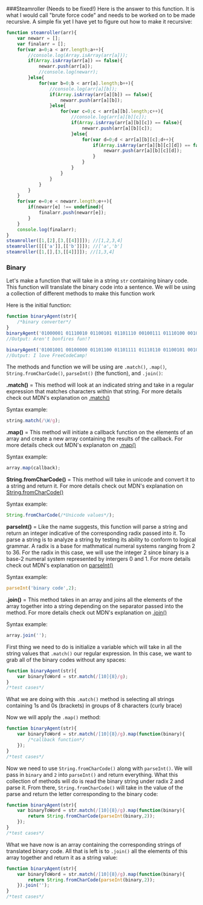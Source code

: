 ###Steamroller (Needs to be fixed!)
Here is the answer to this function. It is what I would call "brute force code" and needs to be worked on to be made recursive. A simple fix yet I have yet to figure out how to make it recursive:

```Javascript
function steamroller(arr){
    var newarr = [];
    var finalarr = [];
    for(var a=0;a < arr.length;a++){
        //console.log(Array.isArray(arr[a]));
        if(Array.isArray(arr[a]) == false){
            newarr.push(arr[a]);
            //console.log(newarr);
        }else{
            for(var b=0;b < arr[a].length;b++){
                //console.log(arr[a][b]);
                if(Array.isArray(arr[a][b]) == false){
                    newarr.push(arr[a][b]);
                }else{
                    for(var c=0;c < arr[a][b].length;c++){
                        //console.log(arr[a][b][c]);
                        if(Array.isArray(arr[a][b][c]) == false){
                            newarr.push(arr[a][b][c]);
                        }else{
                            for(var d=0;d < arr[a][b][c];d++){
                                if(Array.isArray(arr[a][b][c][d]) == false){
                                    newarr.push(arr[a][b][c][d]);
                                }
                            }
                        }
                    }
                }
            }
        }
    }
    for(var e=0;e < newarr.length;e++){
        if(newarr[e] !== undefined){
            finalarr.push(newarr[e]);
        }
    }
    console.log(finalarr);
}
steamroller([1,[2],[3,[[4]]]]); //[1,2,3,4]
steamroller([[['a']],[['b']]]); //['a','b']
steamroller([1,[],[3,[[4]]]]); //[1,3,4]
```

### Binary
Let's make a function that will take in a string `str` containing binary code. This function will translate the binary code into a sentence. We will be using a collection of different methods to make this function work

Here is the initial function:

```Javascript
function binaryAgent(str){
	/*binary converter*/
}
binaryAgent('01000001 01110010 01100101 01101110 00100111 01110100 00100000 01100010 01101111 01101110 01100110 01101001 01110010 01100101 01110011 00100000 01100110 01110101 01101110 00100001 00111111');
//Output: Aren't bonfires fun!?

binaryAgent('01001001 00100000 01101100 01101111 01110110 01100101 00100000 01000110 01110010 01100101 01100101 01000011 01101111 01100100 01100101 01000011 01100001 01101101 01110000 00100001');
//Output: I love FreeCodeCamp!
```

The methods and function we will be using are `.match()`, `.map()`, `String.fromCharCode()`, `parseInt()` (the function), and `.join()`:

**.match()** = This method will look at an indicated string and take in a regular expression that matches characters within that string. For more details check out MDN's explanation on [.match()](https://developer.mozilla.org/en-US/docs/Web/JavaScript/Reference/Global_Objects/String/match)

Syntax example: 
```Javascript
string.match(/\W/g);
```

**.map()** = This method will initiate a callback function on the elements of an array and create a new array containing the results of the callback. For more details check out MDN's explanaton on [.map()](https://developer.mozilla.org/en-US/docs/Web/JavaScript/Reference/Global_Objects/Array/map)

Syntax example:
```Javascript
array.map(callback);
```

**String.fromCharCode()** = This method will take in unicode and convert it to a string and return it. For more details check out MDN's explanation on [String.fromCharCode()](https://developer.mozilla.org/en-US/docs/Web/JavaScript/Reference/Global_Objects/String/fromCharCode)

Syntax example:
```Javascript
String.fromCharCode(/*Unicode values*/);
```

**parseInt()** = Like the name suggests, this function will parse a string and return an integer indicative of the corresponding radix passed into it. To parse a string is to analyze a string by testing its ability to conform to logical grammar. A radix is a base for mathmatical numeral systems ranging from 2 to 36. For the radix in this case, we will use the integer 2 since binary is a base-2 numeral system represented by intergers 0 and 1. For more details check out MDN's explanation on [parseInt()](https://developer.mozilla.org/en-US/docs/Web/JavaScript/Reference/Global_Objects/parseInt)

Syntax example:
```Javascript
parseInt('binary code',2);
```

**.join()** = This method takes in an array and joins all the elements of the array together into a string depending on the separator passed into the method. For more details check out MDN's explanation on [.join()](https://developer.mozilla.org/en-US/docs/Web/JavaScript/Reference/Global_Objects/Array/join)

Syntax example:
```Javascript
array.join('');
```

First thing we need to do is initialize a variable which will take in all the string values that `.match()` our regular expression. In this case, we want to grab all of the binary codes without any spaces:

```Javascript
function binaryAgent(str){
	var binaryToWord = str.match(/[10]{8}/g);
}
/*test cases*/
```

What we are doing with this `.match()` method is selecting all strings containing 1s and 0s (brackets) in groups of 8 characters (curly brace)

Now we will apply the `.map()` method:

```Javascript
function binaryAgent(str){
	var binaryToWord = str.match(/[10]{8}/g).map(function(binary){
		/*callback function*/
	});
}
/*test cases*/
```

Now we need to use `String.fromCharCode()` along with `parseInt()`. We will pass in `binary` and `2` into `parseInt()` and return everything. What this collection of methods will do is read the binary string under radix 2 and parse it. From there, `String.fromCharCode()` will take in the value of the parse and return the letter corresponding to the binary code:

```Javascript
function binaryAgent(str){
	var binaryToWord = str.match(/[10]{8}/g).map(function(binary){
		return String.fromCharCode(parseInt(binary,2));
	});
}
/*test cases*/
```

What we have now is an array containing the corresponding strings of translated binary code. All that is left is to `.join()` all the elements of this array together and return it as a string value:

```Javascript
function binaryAgent(str){
	var binaryToWord = str.match(/[10]{8}/g).map(function(binary){
		return String.fromCharCode(parseInt(binary,2));
	}).join('');
}
/*test cases*/
```
